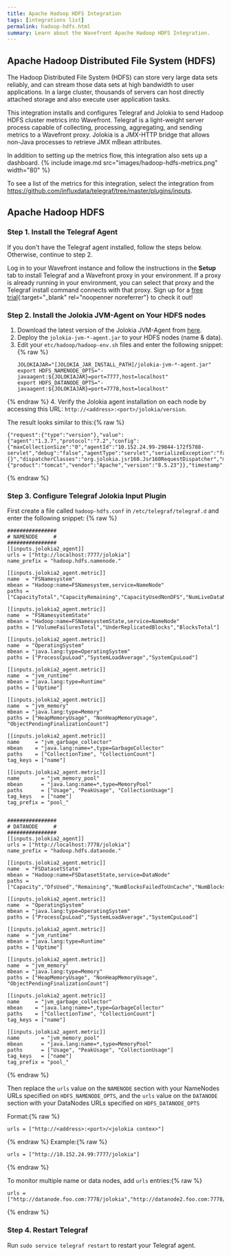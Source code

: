 ```yaml
---
title: Apache Hadoop HDFS Integration
tags: [integrations list]
permalink: hadoop-hdfs.html
summary: Learn about the Wavefront Apache Hadoop HDFS Integration.
---
```

## Apache Hadoop Distributed File System (HDFS)

The Hadoop Distributed File System (HDFS) can store very large data sets reliably, and can stream those data sets at high bandwidth to user applications. In a large cluster, thousands of servers can host directly attached storage and also execute user application tasks.

This integration installs and configures Telegraf and Jolokia to send Hadoop HDFS cluster metrics into Wavefront. Telegraf is a light-weight server process capable of collecting, processing, aggregating, and sending metrics to a Wavefront proxy. Jolokia is a JMX-HTTP bridge that allows non-Java processes to retrieve JMX mBean attributes. 

In addition to setting up the metrics flow, this integration also sets up a dashboard.
{% include image.md src="images/hadoop-hdfs-metrics.png" width="80" %}


To see a list of the metrics for this integration, select the integration from <https://github.com/influxdata/telegraf/tree/master/plugins/inputs>.
## Apache Hadoop HDFS



### Step 1. Install the Telegraf Agent

If you don't have the Telegraf agent installed, follow the steps below. Otherwise, continue to step 2.

Log in to your Wavefront instance and follow the instructions in the **Setup** tab to install Telegraf and a Wavefront proxy in your environment. If a proxy is already running in your environment, you can select that proxy and the Telegraf install command connects with that proxy. Sign up for a [free trial](http://wavefront.com/sign-up/?utm_source=docs.vmware.com&utm_medium=referral&utm_campaign=docs-front-page){:target="_blank" rel="noopenner noreferrer"} to check it out!

### Step 2. Install the Jolokia JVM-Agent on Your HDFS nodes

1. Download the latest version of the Jolokia JVM-Agent from [here](https://jolokia.org/download.html).
2. Deploy the `jolokia-jvm-*-agent.jar` to your HDFS nodes (name & data).
3. Edit your `etc/hadoop/hadoop-env.sh` files and enter the following snippet:{% raw %}
    ```
    JOLOKIAJAR="[JOLOKIA_JAR_INSTALL_PATH]/jolokia-jvm-*-agent.jar"
    export HDFS_NAMENODE_OPTS="-javaagent:${JOLOKIAJAR}=port=7777,host=localhost"
    export HDFS_DATANODE_OPTS="-javaagent:${JOLOKIAJAR}=port=7778,host=localhost"
    ```
{% endraw %}
4. Verify the Jolokia agent installation on each node by accessing this URL: `http://<address>:<port>/jolokia/version`.

The result looks similar to this:{% raw %}
```
{"request":{"type":"version"},"value":{"agent":"1.3.7","protocol":"7.2","config":{"maxCollectionSize":"0","agentId":"10.152.24.99-29844-172f5788-servlet","debug":"false","agentType":"servlet","serializeException":"false","detectorOptions":"{}","dispatcherClasses":"org.jolokia.jsr160.Jsr160RequestDispatcher","maxDepth":"15","discoveryEnabled":"false","canonicalNaming":"true","historyMaxEntries":"10","includeStackTrace":"true","maxObjects":"0","debugMaxEntries":"100"},"info":{"product":"tomcat","vendor":"Apache","version":"8.5.23"}},"timestamp":1509955465,"status":200}
```
{% endraw %}

### Step 3. Configure Telegraf Jolokia Input Plugin

First create a file called `hadoop-hdfs.conf` in `/etc/telegraf/telegraf.d` and enter the following snippet:
{% raw %}
```
################
# NAMENODE     #
################
[[inputs.jolokia2_agent]]
urls = ["http://localhost:7777/jolokia"]
name_prefix = "hadoop.hdfs.namenode."

[[inputs.jolokia2_agent.metric]]
name  = "FSNamesystem"
mbean = "Hadoop:name=FSNamesystem,service=NameNode"
paths = ["CapacityTotal","CapacityRemaining","CapacityUsedNonDFS","NumLiveDataNodes","NumDeadDataNodes","NumInMaintenanceDeadDataNodes","NumDecomDeadDataNodes"]

[[inputs.jolokia2_agent.metric]]
name  = "FSNamesystemState"
mbean = "Hadoop:name=FSNamesystemState,service=NameNode"
paths = ["VolumeFailuresTotal","UnderReplicatedBlocks","BlocksTotal"]

[[inputs.jolokia2_agent.metric]]
name  = "OperatingSystem"
mbean = "java.lang:type=OperatingSystem"
paths = ["ProcessCpuLoad","SystemLoadAverage","SystemCpuLoad"]

[[inputs.jolokia2_agent.metric]]
name  = "jvm_runtime"
mbean = "java.lang:type=Runtime"
paths = ["Uptime"]

[[inputs.jolokia2_agent.metric]]
name  = "jvm_memory"
mbean = "java.lang:type=Memory"
paths = ["HeapMemoryUsage", "NonHeapMemoryUsage", "ObjectPendingFinalizationCount"]

[[inputs.jolokia2_agent.metric]]
name     = "jvm_garbage_collector"
mbean    = "java.lang:name=*,type=GarbageCollector"
paths    = ["CollectionTime", "CollectionCount"]
tag_keys = ["name"]

[[inputs.jolokia2_agent.metric]]
name       = "jvm_memory_pool"
mbean      = "java.lang:name=*,type=MemoryPool"
paths      = ["Usage", "PeakUsage", "CollectionUsage"]
tag_keys   = ["name"]
tag_prefix = "pool_"


################
# DATANODE     #
################
[[inputs.jolokia2_agent]]
urls = ["http://localhost:7778/jolokia"]
name_prefix = "hadoop.hdfs.datanode."

[[inputs.jolokia2_agent.metric]]
name  = "FSDatasetState"
mbean = "Hadoop:name=FSDatasetState,service=DataNode"
paths = ["Capacity","DfsUsed","Remaining","NumBlocksFailedToUnCache","NumBlocksFailedToCache","NumBlocksCached"]

[[inputs.jolokia2_agent.metric]]
name  = "OperatingSystem"
mbean = "java.lang:type=OperatingSystem"
paths = ["ProcessCpuLoad","SystemLoadAverage","SystemCpuLoad"]

[[inputs.jolokia2_agent.metric]]
name  = "jvm_runtime"
mbean = "java.lang:type=Runtime"
paths = ["Uptime"]

[[inputs.jolokia2_agent.metric]]
name  = "jvm_memory"
mbean = "java.lang:type=Memory"
paths = ["HeapMemoryUsage", "NonHeapMemoryUsage", "ObjectPendingFinalizationCount"]

[[inputs.jolokia2_agent.metric]]
name     = "jvm_garbage_collector"
mbean    = "java.lang:name=*,type=GarbageCollector"
paths    = ["CollectionTime", "CollectionCount"]
tag_keys = ["name"]

[[inputs.jolokia2_agent.metric]]
name       = "jvm_memory_pool"
mbean      = "java.lang:name=*,type=MemoryPool"
paths      = ["Usage", "PeakUsage", "CollectionUsage"]
tag_keys   = ["name"]
tag_prefix = "pool_"
```
{% endraw %}

Then replace the `urls` value on the `NAMENODE` section with your NameNodes URLs specified on `HDFS_NAMENODE_OPTS`, and the `urls` value on the `DATANODE` section with your DataNodes URLs specified on `HDFS_DATANODE_OPTS`

Format:{% raw %}
```
urls = ["http://<address>:<port>/<jolokia contex>"]
```
{% endraw %}
Example:{% raw %}
```
urls = ["http://10.152.24.99:7777/jolokia"]
```
{% endraw %}

To monitor multiple name or data nodes, add `urls` entries:{% raw %}
```
urls = ["http://datanode.foo.com:7778/jolokia","http://datanode2.foo.com:7778/jolokia","http://datanode3.foo.com:7778/jolokia"]
```
{% endraw %}

### Step 4. Restart Telegraf

Run `sudo service telegraf restart` to restart your Telegraf agent.


